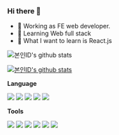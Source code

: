 ### Hi there 👋
- 🔭 Working as FE web developer.
- 🌱 Learning Web full stack
- 🤔 What I want to learn is React.js

![본인ID's github stats](https://github-readme-stats.vercel.app/api?username=pinky0703&show_icons=true)

[![본인ID's github stats](https://github-readme-stats.vercel.app/api/top-langs/?username=pinky0703&show_icons=true&hide_border=true&title_color=004386&icon_color=004386&layout=compact)](https://github.com/pinky0703)

**Language**

<img src="https://img.shields.io/badge/html-02569B?style=flat-square&logo=html5&logoColor=white"/></a>
<img src="https://img.shields.io/badge/PHP-512BD4?style=flat-square&logo=php&logoColor=white"/></a>
<img src="https://img.shields.io/badge/css-61DAFB?style=flat-square&logo=css3&logoColor=black"/></a>
<img src="https://img.shields.io/badge/Javascript-black?style=flat-square&logo=javascript&logoColor=white"/></a>
<img src="https://img.shields.io/badge/jquery-3178C6?style=flat-square&logo=jquery&logoColor=white"/></a>

**Tools**

<img src="https://img.shields.io/badge/APACHE-ff69b4?style=flat-square&logo=apache&logoColor=white"/></a>
<img src="https://img.shields.io/badge/Apache tomcat-critical?style=flat-square&logo=apachetomcat&logoColor=white"/></a>
<img src="https://img.shields.io/badge/eclipse-important?style=flat-square&logo=eclipse&logoColor=white"/></a>
<img src="https://img.shields.io/badge/MySQL-3766AB?style=flat-square&logo=mysql&logoColor=white"/></a>
<img src="https://img.shields.io/badge/postgreSQL-3766AB?style=flat-square&logo=postgresql&logoColor=white"/></a>
<img src="https://img.shields.io/badge/nexacro17-black?style=flat-square&logo=nexacro17&logoColor=white"/></a>
<!--
**pinky0703/pinky0703** is a ✨ _special_ ✨ repository because its `README.md` (this file) appears on your GitHub profile.

Here are some ideas to get you started:

- 🔭 I’m currently working on SOLBAR Tech
- 🌱 I’m currently learning ...
- 👯 I’m looking to collaborate on ...
- 🤔 I’m looking for help with ...
- 💬 Ask me about ...
- 📫 How to reach me: ...
- 😄 Pronouns: ...
- ⚡ Fun fact: ...
-->
